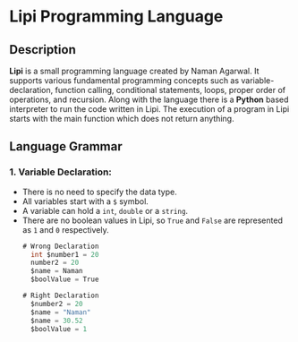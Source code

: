 # Lipi Programming Language

## Description
**Lipi** is a small programming language created by Naman Agarwal. It supports various fundamental programming concepts such as variable-declaration, function calling, conditional statements, loops, proper order of operations, and recursion. Along with the language there is a **Python** based interpreter to run the code written in Lipi. The execution of a program in Lipi starts with the main function which does not return anything.

## Language Grammar
### 1. Variable Declaration:
* There is no need to specify the data type.
* All variables start with a ```$``` symbol. 
* A variable can hold a ```int```, ```double``` or a ```string```.
* There are no boolean values in Lipi, so ```True``` and ```False``` are represented as ```1``` and ```0``` respectively.
  ```java
  # Wrong Declaration
    int $number1 = 20
    number2 = 20
    $name = Naman
    $boolValue = True
  
  # Right Declaration
    $number2 = 20
    $name = "Naman"
    $name = 30.52
    $boolValue = 1
  ```
